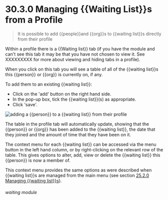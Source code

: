 # 30.3.0    Managing {{Waiting List}}s from a Profile

> It is possible to add {{people}}and {{org}}s to {{waiting list}}s directly from their profile 

Within a profile there is a {{Waiting list}} tab (if you have the module and can't see this tab it may be that you have not chosen to view it. See XXXXXXXXX for more about viewing and hiding tabs in a profile). 

When you click on this tab you will see a table of all of the {{waiting list}}s this {{person}} or {{org}} is currently on, if any.

To add them to an existing {{waiting list}}:

- Click on the 'add' button on the right hand side. 
- In the pop-up box, tick the {{waiting list}}(s) as appropriate.
- Click 'save'.

![adding a {{person}} to a {{waiting list}} from their profile](230a.png)

The table in the profile tab will automatically update, showing that the {{person}} or {{org}} has been added to the {{waiting list}}, the date that they joined and the amount of time that they have been on it. 

The context menu for each {{waiting list}} can be accessed via the menu button in the left hand column, or by right-clicking on the relevant row of the table. This gives options to alter, add, view or delete the {{waiting list}} this {{person}} is now a member of. 

This context menu provides the same options as were described when {{waiting list}}s are managed from the main menu (see section [25.2.0  Managing {{waiting list}}s](/help/index/p/25.2.0)). 


###### waiting module

